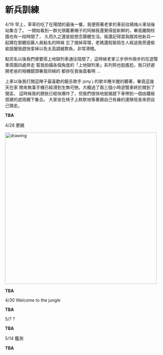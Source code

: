 # 新兵訓練

4/19 早上，草草的吃了在陽間的最後一餐，我便搭著老爹的車前往楊梅火車站後站集合了。
一開始看到一群光頭戴著帽子的同梯我還覺得挺新鮮的，畢竟離開校園也有一段時間了，
久而久之還是挺想念團體生活。我還記得當我跟其他新兵一起蹲在那聽招募人員點名的時候
忘了摘掉耳環，老媽還假裝陌生人經過我旁邊偷偷提醒我趕快拿掉以免太高調被欺負，非常滑稽。

點完名以後我們便要搭上地獄列車通往陰間了，這時候老爹三步併作兩步的在遊覽車周圍四處奔走
幫我拍攝各個角度的「上地獄列車」系列照也挺尷尬，我只好避開老爸的相機鏡頭畢竟同梯的
都排在我後面看啊 ...

上車以後我打開這陣子最喜歡的饒舌歌手 jony j 的歌半睡半醒的聽著，畢竟這幾天在家
閒來無事手機已經滑到生無可戀。大概過了兩三個小時遊覽車終於開到了營區，
這時候我的膀胱已經快爆炸了，但我們很快地就被趕下車帶到一個由鐵板搭建的遮雨棚下集合。
大家坐在椅子上默默地等著跟自己有緣的連隊班長來把自己領走。

**TBA**

4/28 懇親

<img src="https://user-images.githubusercontent.com/7057863/40884218-46f743ea-6742-11e8-9be6-217604740646.jpg" alt="drawing" style="width: 500px;"/>

**TBA**

4/30 Welcome to the jungle

**TBA**

5/7 ?

**TBA**

5/14 鑑測

**TBA**
